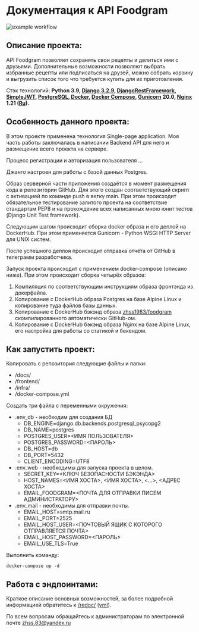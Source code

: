 # Документация к API Foodgram

![example workflow](https://github.com/zhss1983/foodgram-project-react/actions/workflows/main.yml/badge.svg)

## Описание проекта:

API Foodgram позволяет сохранять свои рецепты и делиться ими с друзьями. Дополнительные возможности позволяют выбрать
 избранные рецепты или подписаться на друзей, можно собрать корзину и выгрузить список того что требуется купить для их
 приготовления.

Стэк технологий:
 **Python 3.9,
 [Django 3.2.9](https://docs.djangoproject.com/en/4.0/),
 [DjangoRestFramework](https://www.django-rest-framework.org),
 [SimpleJWT](https://django-rest-framework-simplejwt.readthedocs.io/en/latest/),
 [PostgreSQL](https://www.postgresql.org/docs/),
 [Docker](https://docs.docker.com/),
 [Docker Compose](https://docs.docker.com/compose/),
 [Gunicorn](https://docs.gunicorn.org/en/stable/) 20.0,
 [Nginx](https://docs.nginx.com/) 1.21 ([Ru](https://nginx.org/ru/docs/)).**

## Особенность данного проекта:

В этом проекте применена технология Single-page application. Моя часть работы заключалась в написании Backend API для
 него и размещение всего проекта на сервере.

Процесс регистрации и авторизация пользователя ...

Джанго настроен для работы с базой данных Postgres.

Образ серверной части приложения создаётся в момент размещения кода в репозитории GitHub. Для этого создан
 соответствующий скрипт с активацией по команде push в ветку main. При этом происходит обязательное тестирование
 залитого проекта на соответствие стандартам PEP8 и на прохождение всех написанных мною юнит тестов (Django Unit Test framework).

Следующим шагом происходит сборка docker образа и его деплой на DockerHub. При этом применяется Gunicorn - Python WSGI HTTP Server для UNIX систем.

После успешного деплоя происходит отправка отчёта от GitHub в телеграмм разработчика.

Запуск проекта происходит с применением docker-compose (описано ниже). При этом происходит сборка четырёх образов:
1) Компиляция по соответствующим инструкциям образа фронтэнда из докерфайла.
2) Копирование с DockerHub образа Postgres на базе Alpine Linux и копирование туда файлов базы данных.
3) Копирование с DockerHub бэкэнд образа [zhss1983/foodgram](https://hub.docker.com/r/zhss1983/foodgram) скомпилированного автоматически GitHub-ом.
4) Копирование с DockerHub бэкэнд образа Nginx на базе Alpine Linux, его настройка для работы со статикой и бекендом.

## Как запустить проект:

Копировать с репозитория следующие файлы и папки:
- /docs/
- /frontend/
- /infra/
- /docker-compose.yml

Создать три файла с переменными окружения:

- .env_db - необходим для создания БД
  - DB_ENGINE=django.db.backends.postgresql_psycopg2
  - DB_NAME=postgres
  - POSTGRES_USER=<ИМЯ ПОЛЬЗОВАТЕЛЯ>
  - POSTGRES_PASSWORD=<ПАРОЛЬ>
  - DB_HOST=db
  - DB_PORT=5432
  - CLIENT_ENCODING=UTF8
- .env_web - необходимы для запуска проекта в целом.
  - SECRET_KEY=<КЛЮЧ БЕЗОПАСНОСТИ БЭКЭНДА>
  - HOST_NAMES=<ИМЯ ХОСТА>, <ИМЯ ХОСТА>, <...>, <АДРЕС ХОСТА>
  - EMAIL_FOODGRAM=<ПОЧТА ДЛЯ ОТПРАВКИ ПИСЕМ АДМИНИСТРАТОРУ>
- .env_mail - необходимы для отправки почты.
  - EMAIL_HOST=smtp.mail.ru
  - EMAIL_PORT=2525
  - EMAIL_HOST_USER=<ПОЧТОВЫЙ ЯЩИК С КОТОРОГО ОТПРАВЛЯЕТСЯ ПОЧТА>
  - EMAIL_HOST_PASSWORD=<ПАРОЛЬ>
  - EMAIL_USE_TLS=True

Выполнить команду:
```
docker-compose up -d
```

## Работа с эндпоинтами:

Краткое описание основных возможностей, за более подробной информацией
 обратитесь к [/redoc/](https://github.com/zhss1983/foodgram-project-react/tree/master/docs/redoc.html) 
 ([yml](https://github.com/zhss1983/foodgram-project-react/tree/master/docs/openapi-schema.yml)). 

По всем вопросам обращайтесь к администраторам по электронной почте
 [zhss.83@yandex.ru](mailto:zhss.83@yandex.ru)
